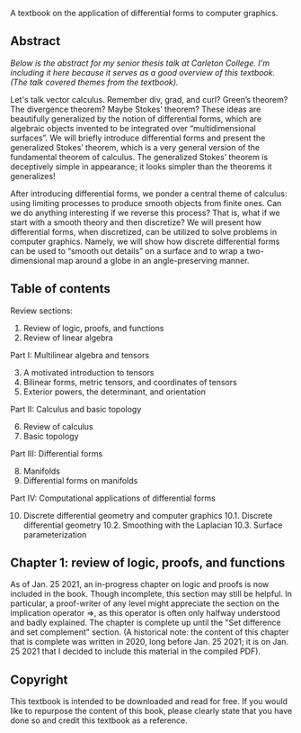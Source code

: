 A textbook on the application of differential forms to computer graphics.

## Abstract

*Below is the abstract for my senior thesis talk at Carleton College. I'm including it here because it serves as a good overview of this textbook. (The talk covered themes from the textbook).*

Let's talk vector calculus. Remember div, grad, and curl? Green’s theorem? The divergence theorem? Maybe Stokes’ theorem? These ideas are beautifully generalized by the notion of differential forms, which are algebraic objects invented to be integrated over “multidimensional surfaces”. We will briefly introduce differential forms and present the generalized Stokes’ theorem, which is a very general version of the fundamental theorem of calculus. The generalized Stokes’ theorem is deceptively simple in appearance; it looks simpler than the theorems it generalizes!

After introducing differential forms, we ponder a central theme of calculus: using limiting processes to produce smooth objects from finite ones. Can we do anything interesting if we reverse this process? That is, what if we start with a smooth theory and then discretize? We will present how differential forms, when discretized, can be utilized to solve problems in computer graphics. Namely, we will show how discrete differential forms can be used to “smooth out details” on a surface and to wrap a two-dimensional map around a globe in an angle-preserving manner.

## Table of contents

Review sections:

1. Review of logic, proofs, and functions
2. Review of linear algebra

Part I: Multilinear algebra and tensors

3. A motivated introduction to tensors
4. Bilinear forms, metric tensors, and coordinates of tensors
5. Exterior powers, the determinant, and orientation

Part II: Calculus and basic topology

6. Review of calculus
7. Basic topology

Part III: Differential forms

8. Manifolds
9. Differential forms on manifolds

Part IV: Computational applications of differential forms

10. Discrete differential geometry and computer graphics
10.1. Discrete differential geometry
10.2. Smoothing with the Laplacian
10.3. Surface parameterization

## Chapter 1: review of logic, proofs, and functions

As of Jan. 25 2021, an in-progress chapter on logic and proofs is now included in the book. Though incomplete, this section may still be helpful. In particular, a proof-writer of any level might appreciate the section on the implication operator =>, as this operator is often only halfway understood and badly explained. The chapter is complete up until the "Set difference and set complement" section. (A historical note: the content of this chapter that is complete was written in 2020, long before Jan. 25 2021; it is on Jan. 25 2021 that I decided to include this material in the compiled PDF). 

## Copyright

This textbook is intended to be downloaded and read for free. If you would like to repurpose the content of this book, please clearly state that you have done so and credit this textbook as a reference.
